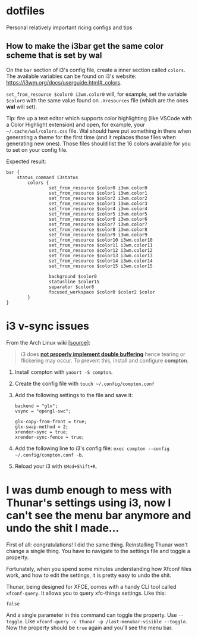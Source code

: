# dotfiles

Personal relatively important ricing configs and tips

## How to make the i3bar get the same color scheme that is set by wal

On the `bar` section of i3's config file, create a inner section called `colors`. The available variables can be found on i3's website: https://i3wm.org/docs/userguide.html#_colors.

`set_from_resource $color0 i3wm.color0` will, for example, set the variable `$color0` with the same value found on `.Xresources` file (which are the ones **wal** will set).

Tip: fire up a text editor which supports color highlighting (like VSCode with a Color Highlight extension)
and open, for example, your `~/.cache/wal/colors.css` file. Wal should have put something in there when generating a theme for the first time (and it replaces those files when generating new ones). Those files should list the 16 colors available for you to set on your config file.

Expected result:

```
bar {
	status_command i3status
        colors {
                set_from_resource $color0 i3wm.color0
                set_from_resource $color1 i3wm.color1
                set_from_resource $color2 i3wm.color2
                set_from_resource $color3 i3wm.color3
                set_from_resource $color4 i3wm.color4
                set_from_resource $color5 i3wm.color5
                set_from_resource $color6 i3wm.color6
                set_from_resource $color7 i3wm.color7
                set_from_resource $color8 i3wm.color8
                set_from_resource $color9 i3wm.color9
                set_from_resource $color10 i3wm.color10
                set_from_resource $color11 i3wm.color11
                set_from_resource $color12 i3wm.color12
                set_from_resource $color13 i3wm.color13
                set_from_resource $color14 i3wm.color14
                set_from_resource $color15 i3wm.color15

                background $color0
                statusline $color15
                separator $color8
                focused_workspace $color0 $color2 $color
        }
}
```
# i3 v-sync issues

From the Arch Linux wiki [[source](https://wiki.archlinux.org/index.php/I3#Tearing)]:

> i3 does **[not properly implement double buffering](https://github.com/i3/i3/issues/661)** hence tearing or flickering may occur. To prevent this, install and configure **compton**.

1. Install compton with `yaourt -S compton`.
2. Create the config file with `touch ~/.config/compton.conf`
3. Add the following settings to the file and save it:

    ```
	backend = "glx";
	vsync = "opengl-swc";

	glx-copy-from-front = true;
	glx-swap-method = 2;
	xrender-sync = true;
	xrender-sync-fence = true;
    ```
4. Add the following line to i3's config file: `exec compton --config ~/.config/compton.conf -b`.
5. Reload your i3 with `$Mod+Shift+R`.

# I was dumb enough to mess with Thunar's settings using i3, now I can't see the menu bar anymore and undo the shit I made...

First of all: congratulations! I did the same thing. Reinstalling Thunar won't change a single thing. You have to navigate to the settings file and toggle a property.

Fortunately, when you spend some minutes understanding how Xfconf files work, and how to edit the settings, it is pretty easy to undo the shit.

Thunar, being designed for XFCE, comes with a handy CLI tool called `xfconf-query`. It allows you to query xfc-things settings. Like this:

```$ xfconf-query -c thunar -p /last-menubar-visible
false
```

And a single parameter in this command can toggle the property. Use `--toggle`. Like `xfconf-query -c thunar -p /last-menubar-visible --toggle`. Now the property should be `true` again and you'll see the menu bar.